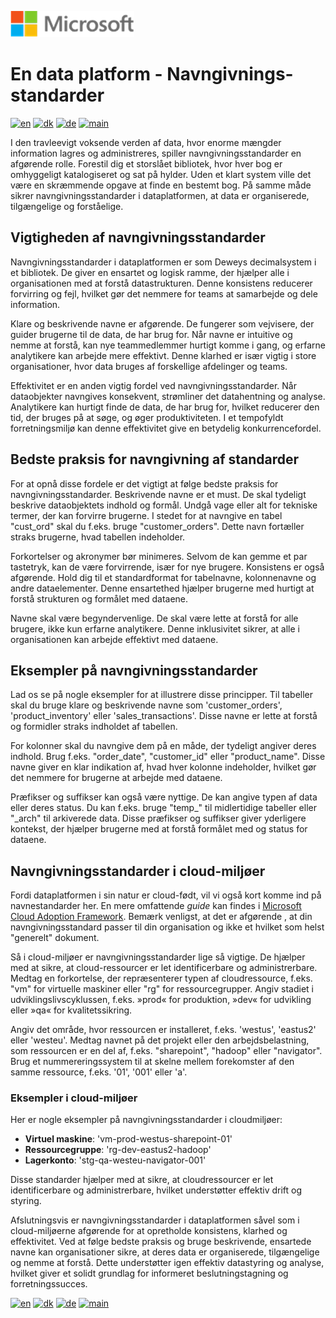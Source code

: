 ![microsoft](../images/microsoft.png)

# En data platform - Navngivnings-standarder

[![en](https://img.shields.io/badge/lang-en-red.svg)](Naming-Standards.md)
[![dk](https://img.shields.io/badge/lang-da--dk-green.svg)](Naming-Standards-da.md)
[![de](https://img.shields.io/badge/lang-de-yellow.svg)](Naming-Standards-de.md)
[![main](https://img.shields.io/badge/main-document-blue.svg)](../README.md)

I den travleevigt voksende verden af data, hvor enorme mængder information lagres og administreres, spiller navngivningsstandarder en afgørende rolle. Forestil dig et storslået bibliotek, hvor hver bog er omhyggeligt katalogiseret og sat på hylder. Uden et klart system ville det være en skræmmende opgave at finde en bestemt bog. På samme måde sikrer navngivningsstandarder i dataplatformen, at data er organiserede, tilgængelige og forståelige.

## Vigtigheden af navngivningsstandarder

Navngivningsstandarder i dataplatformen er som Deweys decimalsystem i et bibliotek. De giver en ensartet og logisk ramme, der hjælper alle i organisationen med at forstå datastrukturen. Denne konsistens reducerer forvirring og fejl, hvilket gør det nemmere for teams at samarbejde og dele information.

Klare og beskrivende navne er afgørende. De fungerer som vejvisere, der guider brugerne til de data, de har brug for. Når navne er intuitive og nemme at forstå, kan nye teammedlemmer hurtigt komme i gang, og erfarne analytikere kan arbejde mere effektivt. Denne klarhed er især vigtig i store organisationer, hvor data bruges af forskellige afdelinger og teams.

Effektivitet er en anden vigtig fordel ved navngivningsstandarder. Når dataobjekter navngives konsekvent, strømliner det datahentning og analyse. Analytikere kan hurtigt finde de data, de har brug for, hvilket reducerer den tid, der bruges på at søge, og øger produktiviteten. I et tempofyldt forretningsmiljø kan denne effektivitet give en betydelig konkurrencefordel.

## Bedste praksis for navngivning af standarder

For at opnå disse fordele er det vigtigt at følge bedste praksis for navngivningsstandarder. Beskrivende navne er et must. De skal tydeligt beskrive dataobjektets indhold og formål. Undgå vage eller alt for tekniske termer, der kan forvirre brugerne. I stedet for at navngive en tabel "cust_ord" skal du f.eks. bruge "customer_orders". Dette navn fortæller straks brugerne, hvad tabellen indeholder.

Forkortelser og akronymer bør minimeres. Selvom de kan gemme et par tastetryk, kan de være forvirrende, især for nye brugere. Konsistens er også afgørende. Hold dig til et standardformat for tabelnavne, kolonnenavne og andre dataelementer. Denne ensartethed hjælper brugerne med hurtigt at forstå strukturen og formålet med dataene.

Navne skal være begyndervenlige. De skal være lette at forstå for alle brugere, ikke kun erfarne analytikere. Denne inklusivitet sikrer, at alle i organisationen kan arbejde effektivt med dataene.

## Eksempler på navngivningsstandarder

Lad os se på nogle eksempler for at illustrere disse principper. Til tabeller skal du bruge klare og beskrivende navne som 'customer_orders', 'product_inventory' eller 'sales_transactions'. Disse navne er lette at forstå og formidler straks indholdet af tabellen.

For kolonner skal du navngive dem på en måde, der tydeligt angiver deres indhold. Brug f.eks. "order_date", "customer_id" eller "product_name". Disse navne giver en klar indikation af, hvad hver kolonne indeholder, hvilket gør det nemmere for brugerne at arbejde med dataene.

Præfikser og suffikser kan også være nyttige. De kan angive typen af data eller deres status. Du kan f.eks. bruge "temp_" til midlertidige tabeller eller "_arch" til arkiverede data. Disse præfikser og suffikser giver yderligere kontekst, der hjælper brugerne med at forstå formålet med og status for dataene.

## Navngivningsstandarder i cloud-miljøer

Fordi dataplatformen i sin natur er cloud-født, vil vi også kort komme ind på navnestandarder her. En mere omfattende *guide* kan findes
i [Microsoft Cloud Adoption Framework](<https://learn.microsoft.com/en-us/azure/cloud-adoption-framework/ready/azure-best-practices/naming-and-tagging>). Bemærk venligst, at det er afgørende , at din navngivningsstandard passer til din organisation og ikke et hvilket som helst "generelt" dokument.

Så i cloud-miljøer er navngivningsstandarder lige så vigtige. De hjælper med at sikre, at cloud-ressourcer er let identificerbare og administrerbare. Medtag en forkortelse, der repræsenterer typen af cloudressource, f.eks. "vm" for virtuelle maskiner eller "rg" for ressourcegrupper. Angiv stadiet i udviklingslivscyklussen, f.eks. »prod« for produktion, »dev« for udvikling eller »qa« for kvalitetssikring.

Angiv det område, hvor ressourcen er installeret, f.eks. 'westus', 'eastus2' eller 'westeu'. Medtag navnet på det projekt eller den arbejdsbelastning, som ressourcen er en del af, f.eks. "sharepoint", "hadoop" eller "navigator". Brug et nummereringssystem til at skelne mellem forekomster af den samme ressource, f.eks. '01', '001' eller 'a'.

### Eksempler i cloud-miljøer

Her er nogle eksempler på navngivningsstandarder i cloudmiljøer:

- **Virtuel maskine**: 'vm-prod-westus-sharepoint-01'
- **Ressourcegruppe**: 'rg-dev-eastus2-hadoop'
- **Lagerkonto**: 'stg-qa-westeu-navigator-001'

Disse standarder hjælper med at sikre, at cloudressourcer er let identificerbare og administrerbare, hvilket understøtter effektiv drift og styring.

Afslutningsvis er navngivningsstandarder i dataplatformen såvel som i cloud-miljøerne afgørende for at opretholde konsistens, klarhed og effektivitet. Ved at følge bedste praksis og bruge beskrivende, ensartede navne kan organisationer sikre, at deres data er organiserede, tilgængelige og nemme at forstå. Dette understøtter igen effektiv datastyring og analyse, hvilket giver et solidt grundlag for informeret beslutningstagning og forretningssucces.

[![en](https://img.shields.io/badge/lang-en-red.svg)](Naming-Standards.md)
[![dk](https://img.shields.io/badge/lang-da--dk-green.svg)](Naming-Standards-da.md)
[![de](https://img.shields.io/badge/lang-de-yellow.svg)](Naming-Standards-de.md)
[![main](https://img.shields.io/badge/main-document-blue.svg)](../README.md)